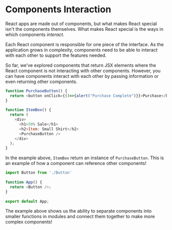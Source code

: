# Components Interaction

React apps are made out of components, but what makes React special isn't the components themselves. What makes React special is the ways in which components *interact*.

Each React component is responsible for one piece of the interface. As the application grows in complexity, components need to be able to interact with each other to support the features needed.

So far, we've explored components that return JSX elements where the React component is not interacting with other components. However, you can have components interact with each other by passing information or even returning other components.

```javascript
function PurchaseButton() {
  return <button onClick={()=>{alert("Purchase Complete")}}>Purchase</button>
}
 
function ItemBox() {
  return (
    <div>
      <h1>50% Sale</h1>
      <h2>Item: Small Shirt</h2>
      <PurchaseButton />
    </div>
  );
}
```

In the example above, `ItemBox` return an instance of `PurchaseButton`. This is an example of how a component can reference other components!

```javascript
import Button from './Button'
 
function App() {
  return <Button />;
}
 
export default App;
```

The example above shows us the ability to separate components into smaller functions in modules and connect them together to make more complex components!